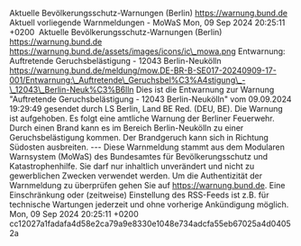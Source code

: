 Aktuelle Bevölkerungsschutz-Warnungen (Berlin) https://warnung.bund.de Aktuell vorliegende Warnmeldungen - MoWaS Mon, 09 Sep 2024 20:25:11 +0200 ![]() Aktuelle Bevölkerungsschutz-Warnungen (Berlin) https://warnung.bund.de https://warnung.bund.de/assets/images/icons/ic\_mowa.png Entwarnung: Auftretende Geruchsbelästigung - 12043 Berlin-Neukölln https://warnung.bund.de/meldung/mow.DE-BR-B-SE017-20240909-17-001/Entwarnung:\_Auftretende\_Geruchsbel%C3%A4stigung\_-\_12043\_Berlin-Neuk%C3%B6lln Dies ist die Entwarnung zur Warnung "Auftretende Geruchsbelästigung - 12043 Berlin-Neukölln" vom 09.09.2024 19:29:49 gesendet durch LS Berlin, Land BE Red. (DEU, BE). Die Warnung ist aufgehoben. Es folgt eine amtliche Warnung der Berliner Feuerwehr. Durch einen Brand kann es im Bereich Berlin-Neukölln zu einer Geruchsbelästigung kommen. Der Brandgeruch kann sich in Richtung Südosten ausbreiten. ---
Diese Warnmeldung stammt aus dem Modularen Warnsystem (MoWaS) des Bundesamtes für Bevölkerungsschutz und Katastrophenhilfe.
Sie darf nur inhaltlich unverändert und nicht zu gewerblichen Zwecken verwendet werden.
Um die Authentizität der Warnmeldung zu überprüfen gehen Sie auf https://warnung.bund.de.
Eine Einschränkung oder (zeitweise) Einstellung des RSS-Feeds ist z.B. für technische Wartungen jederzeit und ohne vorherige Ankündigung möglich. Mon, 09 Sep 2024 20:25:11 +0200 cc12027a1fadafa4d58e2ca79a9e8330e1048e734adcfa55eb67025a4d04052a
